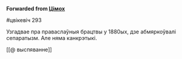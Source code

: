 **Forwarded from [Цімох](https://t.me/Tusajas)**

#цвікевіч 293

Узгадвае пра праваслаўныя брацтвы у 1880ых, дзе абмяркоўвалі сепаратызм. Але няма канкрэтыкі.


[[@ выспяванне]]

